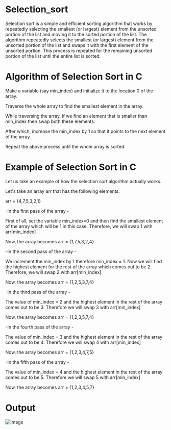 # Selection_sort
Selection sort is a simple and efficient sorting algorithm that works by repeatedly selecting the smallest (or largest) element from the unsorted portion of the list and moving it to the sorted portion of the list. The algorithm repeatedly selects the smallest (or largest) element from the unsorted portion of the list and swaps it with the first element of the unsorted portion. This process is repeated for the remaining unsorted portion of the list until the entire list is sorted.


# Algorithm of Selection Sort in C

Make a variable (say min_index) and initialize it to the location 0 of the array.

Traverse the whole array to find the smallest element in the array.

While traversing the array, if we find an element that is smaller than min_index then swap both these elements.

After which, increase the min_index by 1 so that it points to the next element of the array.

Repeat the above process until the whole array is sorted.

# Example of Selection Sort in C
Let us take an example of how the selection sort algorithm actually works.

Let's take an array arr that has the following elements.

arr = {4,7,5,3,2,1}

-In the first pass of the array -

First of all, set the variable min_index=0 and then find the smallest element of the array which will be 1 in this case. Therefore, we will swap 1 with arr[min_index]

Now, the array becomes arr = {1,7,5,3,2,4}


-In the second pass of the array -

We increment the min_index by 1 therefore min_index = 1. Now we will find the highest element for the rest of the array which comes out to be 2. Therefore, we will swap 2 with arr[min_index].

Now, the array becomes arr = {1,2,5,3,7,4}


-In the third pass of the array -

The value of min_index = 2 and the highest element in the rest of the array comes out to be 3. Therefore we will swap 3 with arr[min_index]

Now, the array becomes arr = {1,2,3,5,7,4}


-In the fourth pass of the array -

The value of min_index = 3 and the highest element in the rest of the array comes out to be 4. Therefore we will swap 4 with arr[min_index]

Now, the array becomes arr = {1,2,3,4,7,5}


-In the fifth pass of the array -

The value of min_index = 4 and the highest element in the rest of the array comes out to be 5. Therefore we will swap 5 with arr[min_index]

Now, the array becomes arr = {1,2,3,4,5,7}
# Output
![image](https://user-images.githubusercontent.com/76811184/234394410-df11a5a0-dd11-4a53-91dc-ac2ca7ccdcbf.png)




